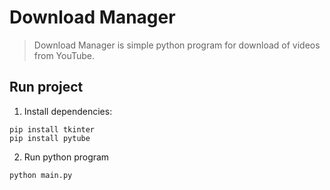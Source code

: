 # Download Manager

> Download Manager is simple python program for download of videos from YouTube.

## Run project
1. Install dependencies:
```shell
pip install tkinter
pip install pytube
```
2. Run python program
```shell
python main.py
```